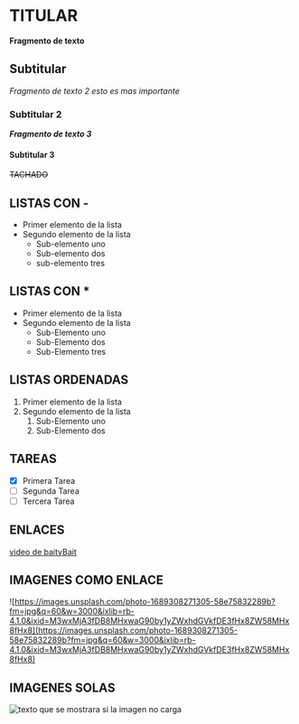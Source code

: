 ﻿# TITULAR
**Fragmento de texto**

## Subtitular
*Fragmento de texto 2 esto es mas importante*

### Subtitular 2
***Fragmento de texto 3***

#### Subtitular 3
~~TACHADO~~

## LISTAS CON -
- Primer elemento de la lista
- Segundo elemento de la lista
    - Sub-elemento uno
    - Sub-elemento dos
    - sub-elemento tres

## LISTAS CON *
* Primer elemento de la lista
* Segundo elemento de la lista
    * Sub-Elemento uno
    * Sub-Elemento dos
    * Sub-Elemento tres

## LISTAS ORDENADAS
1. Primer elemento de la lista
2. Segundo elemento de la lista
    1. Sub-Elemento uno
    2. Sub-Elemento dos

## TAREAS
- [x] Primera Tarea
- [ ] Segunda Tarea
- [ ] Tercera Tarea

## ENLACES
[video de baityBait][1]

[1]: https://www.youtube.com/watch?v=2sS5arfZjJA

## IMAGENES COMO ENLACE
![https://images.unsplash.com/photo-1689308271305-58e75832289b?fm=jpg&q=60&w=3000&ixlib=rb-4.1.0&ixid=M3wxMjA3fDB8MHxwaG90by1yZWxhdGVkfDE3fHx8ZW58MHx8fHx8](https://images.unsplash.com/photo-1689308271305-58e75832289b?fm=jpg&q=60&w=3000&ixlib=rb-4.1.0&ixid=M3wxMjA3fDB8MHxwaG90by1yZWxhdGVkfDE3fHx8ZW58MHx8fHx8)

## IMAGENES SOLAS
![texto que se mostrara si la imagen no carga](pepe)